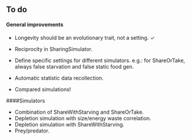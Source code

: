 ## To do

#### General improvements

- Longevity should be an evolutionary trait, not a setting. ✓
- Reciprocity in SharingSimulator.
- Define specific settings for different simulators. e.g.: for ShareOrTake, always false starvation and false static
food gen.
  
- Automatic statistic data recollection.
- Compared simulations!

####Simulators
  
- Combination of ShareWithStarving and ShareOrTake.
- Depletion simulation with size/energy waste correlation.
- Depletion simulation with ShareWithStarving.
- Prey/predator. 